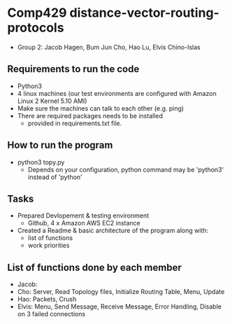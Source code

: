 # Comp429 distance-vector-routing-protocols
- Group 2: Jacob Hagen, Bum Jun Cho, Hao Lu, Elvis Chino-Islas

## Requirements to run the code
- Python3
- 4 linux machines (our test environments are configured with Amazon Linux 2 Kernel 5.10 AMI)
- Make sure the machines can talk to each other (e.g. ping)
- There are required packages needs to be installed
  - provided in requirements.txt file.

## How to run the program
- python3 topy.py
  - Depends on your configuration, python command may be 'python3' instead of 'python'

## Tasks
- Prepared Devlopement & testing environment
  - Github, 4 x Amazon AWS EC2 instance
- Created a Readme & basic architecture of the program along with:
  - list of functions
  - work priorities
  
 ## List of functions done by each member
 - Jacob:
 - Cho: Server, Read Topology files, Initialize Routing Table, Menu, Update
 - Hao: Packets, Crush
 - Elvis: Menu, Send Message, Receive Message, Error Handling, Disable on 3 failed connections
 
